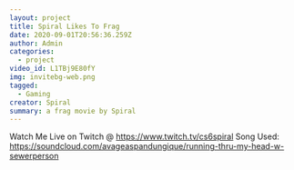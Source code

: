 ```yaml
---
layout: project
title: Spiral Likes To Frag
date: 2020-09-01T20:56:36.259Z
author: Admin
categories:
  - project
video_id: L1TBj9E80fY
img: invitebg-web.png
tagged:
  - Gaming
creator: Spiral
summary: a frag movie by Spiral
---
```

Watch Me Live on Twitch @ https://www.twitch.tv/cs6spiral
Song Used: https://soundcloud.com/avageaspandungique/running-thru-my-head-w-sewerperson